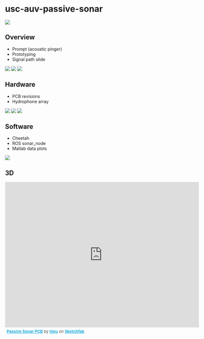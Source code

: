 usc-auv-passive-sonar
=====================

<img src="http://niftyhedgehog.com/usc-auv-passive-sonar/images/hydrophone_connect.jpg">

## Overview
* Prompt (acoustic pinger)
* Prototyping
* Signal path slide

<img src="http://niftyhedgehog.com/usc-auv-passive-sonar/images/whiteboarding.jpg">
<img src="http://niftyhedgehog.com/usc-auv-passive-sonar/images/sonar_testing.jpg">
<img src="http://niftyhedgehog.com/usc-auv-passive-sonar/images/sonar_testing.jpg">

## Hardware
* PCB revisions
* Hydrophone array

<img src="http://niftyhedgehog.com/usc-auv-passive-sonar/images/sonar_2d.jpg">
<img src="http://niftyhedgehog.com/usc-auv-passive-sonar/images/sonar_3d.jpg">
<img src="http://niftyhedgehog.com/usc-auv-passive-sonar/images/sonar_board_top.jpg">

## Software
* Cheetah
* ROS sonar_node
* Matlab data plots

<img src="http://niftyhedgehog.com/usc-auv-passive-sonar/images/sonar_testing.jpg">

## 3D
<iframe width="640" height="480" src="https://sketchfab.com/models/2c645406e3c548b1852d1a6a05af44f1/embed" frameborder="0" allowfullscreen mozallowfullscreen="true" webkitallowfullscreen="true" onmousewheel=""></iframe>

<p style="font-size: 13px; font-weight: normal; margin: 5px; color: #4A4A4A;">
    <a href="https://sketchfab.com/models/2c645406e3c548b1852d1a6a05af44f1?utm_source=oembed&utm_medium=embed&utm_campaign=2c645406e3c548b1852d1a6a05af44f1" target="_blank" style="font-weight: bold; color: #1CAAD9;">Passive Sonar PCB</a>
    by <a href="https://sketchfab.com/hieu?utm_source=oembed&utm_medium=embed&utm_campaign=2c645406e3c548b1852d1a6a05af44f1" target="_blank" style="font-weight: bold; color: #1CAAD9;">hieu</a>
    on <a href="https://sketchfab.com?utm_source=oembed&utm_medium=embed&utm_campaign=2c645406e3c548b1852d1a6a05af44f1" target="_blank" style="font-weight: bold; color: #1CAAD9;">Sketchfab</a>
</p>
